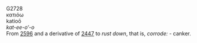 G2728  
κατιόω  
katioō  
*kat-ee-o‘-o*  
From [2596](g2596) and a derivative of [2447](g2447) to *rust* *down*,
that is, *corrode:* - canker.  

